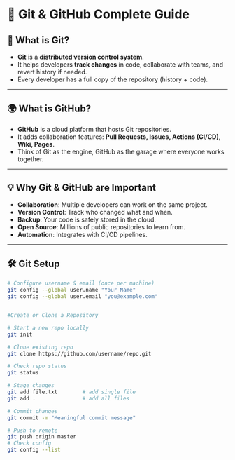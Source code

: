 # 📘 Git & GitHub Complete Guide  

## 🚀 What is Git?  
- **Git** is a **distributed version control system**.  
- It helps developers **track changes** in code, collaborate with teams, and revert history if needed.  
- Every developer has a full copy of the repository (history + code).  

---

## 🌍 What is GitHub?  
- **GitHub** is a cloud platform that hosts Git repositories.  
- It adds collaboration features: **Pull Requests, Issues, Actions (CI/CD), Wiki, Pages**.  
- Think of Git as the engine, GitHub as the garage where everyone works together.  

---

## 💡 Why Git & GitHub are Important  
- **Collaboration**: Multiple developers can work on the same project.  
- **Version Control**: Track who changed what and when.  
- **Backup**: Your code is safely stored in the cloud.  
- **Open Source**: Millions of public repositories to learn from.  
- **Automation**: Integrates with CI/CD pipelines.  

---

## 🛠️ Git Setup  
```bash
# Configure username & email (once per machine)
git config --global user.name "Your Name"
git config --global user.email "you@example.com"


#Create or Clone a Repository

# Start a new repo locally
git init

# Clone existing repo
git clone https://github.com/username/repo.git

# Check repo status
git status

# Stage changes
git add file.txt        # add single file
git add .               # add all files

# Commit changes
git commit -m "Meaningful commit message"

# Push to remote
git push origin master
# Check config
git config --list

